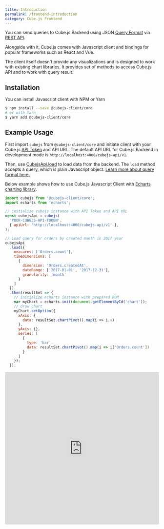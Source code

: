 ```yaml
---
title: Introduction
permalink: /frontend-introduction
category: Cube.js Frontend
---
```


You can send queries to Cube.js Backend using JSON [Query Format](query-format) via [REST API](rest-api).

Alongside with it, Cube.js comes with Javascript client and bindings for
popular frameworks such as React and Vue.

The client itself doesn't provide any visualizations and is designed to work with existing chart libraries. It provides set of methods to access Cube.js API and to work with query result.

## Installation

You can install Javascript  client with NPM or Yarn

```bash
$ npm install --save @cubejs-client/core
# or with Yarn
$ yarn add @cubejs-client/core
```

## Example Usage
First import `cubejs` from `@cubejs-client/core` and initiate client with your
Cube.js [API Token](security) and API URL. The default API URL for Cube.js Backend in development mode is `http://localhost:4000/cubejs-api/v1`.

Then, use [CubejsApi.load](@cubejs-client-core#cubejs-api-load) to load data from the backend. The `load` method accepts a query, which is plain Javascript object. [Learn more about query format
here.](query-format)

Below example shows how to use Cube.js Javascript Client with [Echarts charting
library](http://echarts.apache.org).

```javascript
import cubejs from '@cubejs-client/core';
import echarts from 'echarts';

// initialize cubejs instance with API Token and API URL
const cubejsApi = cubejs(
  'YOUR-CUBEJS-API-TOKEN',
  { apiUrl: 'http://localhost:4000/cubejs-api/v1' },
);

// Load query for orders by created month in 2017 year
cubejsApi
  .load({
    measures: ['Orders.count'],
    timeDimensions: [
      {
        dimension: 'Orders.createdAt',
        dateRange: ['2017-01-01', '2017-12-31'],
        granularity: 'month'
      }
    ]
  })
  .then(resultSet => {
    // initialize echarts instance with prepared DOM
    var myChart = echarts.init(document.getElementById('chart'));
    // draw chart
    myChart.setOption({
      xAxis: {
        data: resultSet.chartPivot().map(i => i.x)
      },
      yAxis: {},
      series: [
        {
          type: 'bar',
          data: resultSet.chartPivot().map(i => i['Orders.count'])
        }
      ]
    });
  });
```
<iframe src="https://codesandbox.io/embed/131ymrj8vl?fontsize=14" title="Cube.js Vanilla Javascript Client" style="width:100%; height:500px; border:0; border-radius: 4px; overflow:hidden;" sandbox="allow-modals allow-forms allow-popups allow-scripts allow-same-origin"></iframe>
